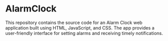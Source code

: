 # AlarmClock
This repository contains the source code for an Alarm Clock web application built using HTML, JavaScript, and CSS. The app provides a user-friendly interface for setting alarms and receiving timely notifications.
